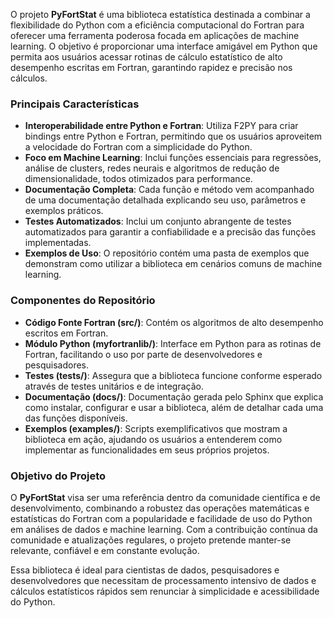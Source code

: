 O projeto **PyFortStat** é uma biblioteca estatística destinada a combinar a flexibilidade do Python com a eficiência computacional do Fortran para oferecer uma ferramenta poderosa focada em aplicações de machine learning. O objetivo é proporcionar uma interface amigável em Python que permita aos usuários acessar rotinas de cálculo estatístico de alto desempenho escritas em Fortran, garantindo rapidez e precisão nos cálculos.

### Principais Características

- **Interoperabilidade entre Python e Fortran**: Utiliza F2PY para criar bindings entre Python e Fortran, permitindo que os usuários aproveitem a velocidade do Fortran com a simplicidade do Python.
- **Foco em Machine Learning**: Inclui funções essenciais para regressões, análise de clusters, redes neurais e algoritmos de redução de dimensionalidade, todos otimizados para performance.
- **Documentação Completa**: Cada função e método vem acompanhado de uma documentação detalhada explicando seu uso, parâmetros e exemplos práticos.
- **Testes Automatizados**: Inclui um conjunto abrangente de testes automatizados para garantir a confiabilidade e a precisão das funções implementadas.
- **Exemplos de Uso**: O repositório contém uma pasta de exemplos que demonstram como utilizar a biblioteca em cenários comuns de machine learning.

### Componentes do Repositório

- **Código Fonte Fortran (src/)**: Contém os algoritmos de alto desempenho escritos em Fortran.
- **Módulo Python (myfortranlib/)**: Interface em Python para as rotinas de Fortran, facilitando o uso por parte de desenvolvedores e pesquisadores.
- **Testes (tests/)**: Assegura que a biblioteca funcione conforme esperado através de testes unitários e de integração.
- **Documentação (docs/)**: Documentação gerada pelo Sphinx que explica como instalar, configurar e usar a biblioteca, além de detalhar cada uma das funções disponíveis.
- **Exemplos (examples/)**: Scripts exemplificativos que mostram a biblioteca em ação, ajudando os usuários a entenderem como implementar as funcionalidades em seus próprios projetos.

### Objetivo do Projeto

O **PyFortStat** visa ser uma referência dentro da comunidade científica e de desenvolvimento, combinando a robustez das operações matemáticas e estatísticas do Fortran com a popularidade e facilidade de uso do Python em análises de dados e machine learning. Com a contribuição contínua da comunidade e atualizações regulares, o projeto pretende manter-se relevante, confiável e em constante evolução.

Essa biblioteca é ideal para cientistas de dados, pesquisadores e desenvolvedores que necessitam de processamento intensivo de dados e cálculos estatísticos rápidos sem renunciar à simplicidade e acessibilidade do Python.